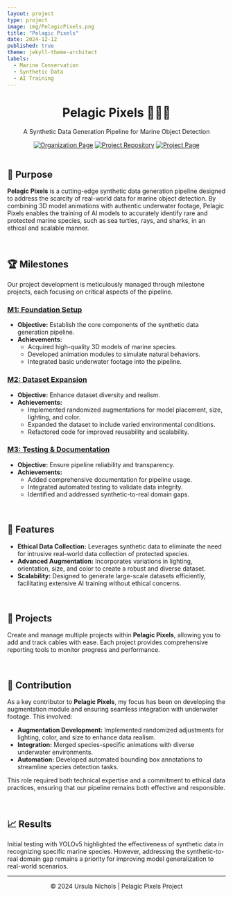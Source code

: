 ```yaml
---
layout: project
type: project
image: img/PelagicPixels.png
title: "Pelagic Pixels"
date: 2024-12-12
published: true
theme: jekyll-theme-architect
labels:
  - Marine Conservation
  - Synthetic Data
  - AI Training
---
```


<div align="center">
  <h1>Pelagic Pixels 🌊🐢🦈</h1>
  <p>A Synthetic Data Generation Pipeline for Marine Object Detection</p>
  
  <div>
    <a href="https://universityofhawaii.github.io/"><img src="https://img.shields.io/badge/Organization-Page-blue.svg" alt="Organization Page"></a>
    <a href="https://github.com/uhmanoa/pelagic-pixels"><img src="https://img.shields.io/badge/Repository-GitHub-blue.svg" alt="Project Repository"></a>
    <a href="https://universityofhawaii.github.io/#pelagicpixels"><img src="https://img.shields.io/badge/Project-Page-blue.svg" alt="Project Page"></a>
  </div>
</div>

<br>

## 🎯 Purpose
**Pelagic Pixels** is a cutting-edge synthetic data generation pipeline designed to address the scarcity of real-world data for marine object detection. By combining 3D model animations with authentic underwater footage, Pelagic Pixels enables the training of AI models to accurately identify rare and protected marine species, such as sea turtles, rays, and sharks, in an ethical and scalable manner.

<br>

## 🏆 Milestones
Our project development is meticulously managed through milestone projects, each focusing on critical aspects of the pipeline.

### [M1: Foundation Setup](https://github.com/orgs/uhmanoa/projects/1)
- **Objective:** Establish the core components of the synthetic data generation pipeline.
- **Achievements:**
  - Acquired high-quality 3D models of marine species.
  - Developed animation modules to simulate natural behaviors.
  - Integrated basic underwater footage into the pipeline.

### [M2: Dataset Expansion](https://github.com/orgs/uhmanoa/projects/2)
- **Objective:** Enhance dataset diversity and realism.
- **Achievements:**
  - Implemented randomized augmentations for model placement, size, lighting, and color.
  - Expanded the dataset to include varied environmental conditions.
  - Refactored code for improved reusability and scalability.

### [M3: Testing & Documentation](https://github.com/orgs/uhmanoa/projects/3)
- **Objective:** Ensure pipeline reliability and transparency.
- **Achievements:**
  - Added comprehensive documentation for pipeline usage.
  - Integrated automated testing to validate data integrity.
  - Identified and addressed synthetic-to-real domain gaps.

<br>

## 🌟 Features
- **Ethical Data Collection:** Leverages synthetic data to eliminate the need for intrusive real-world data collection of protected species.
- **Advanced Augmentation:** Incorporates variations in lighting, orientation, size, and color to create a robust and diverse dataset.
- **Scalability:** Designed to generate large-scale datasets efficiently, facilitating extensive AI training without ethical concerns.

<br>

## 📁 Projects
Create and manage multiple projects within **Pelagic Pixels**, allowing you to add and track cables with ease. Each project provides comprehensive reporting tools to monitor progress and performance.

<br>

## 🤝 Contribution
As a key contributor to **Pelagic Pixels**, my focus has been on developing the augmentation module and ensuring seamless integration with underwater footage. This involved:
- **Augmentation Development:** Implemented randomized adjustments for lighting, color, and size to enhance data realism.
- **Integration:** Merged species-specific animations with diverse underwater environments.
- **Automation:** Developed automated bounding box annotations to streamline species detection tasks.

This role required both technical expertise and a commitment to ethical data practices, ensuring that our pipeline remains both effective and responsible.

<br>

## 📈 Results
Initial testing with YOLOv5 highlighted the effectiveness of synthetic data in recognizing specific marine species. However, addressing the synthetic-to-real domain gap remains a priority for improving model generalization to real-world scenarios.

---

<div align="center">
  <p>© 2024 Ursula Nichols | Pelagic Pixels Project</p>
</div>
